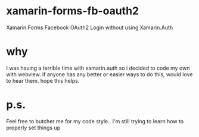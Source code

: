 # xamarin-forms-fb-oauth2
Xamarin.Forms Facebook OAuth2 Login without using Xamarin.Auth

# why
I was having a terrible time with xamarin.auth so i decided to code my own with webview. if anyone has any better or easier ways to do this, would love to hear them. hope this helps.

# p.s.
Feel free to butcher me for my code style.. I'm still trying to learn how to properly set things up
